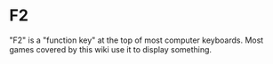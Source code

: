 # F2

"F2" is a "function key" at the top of most computer keyboards. Most games covered by this wiki use it to display something.